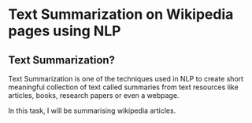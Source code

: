 # Text Summarization on Wikipedia pages using NLP
## Text Summarization?
Text Summarization is one of the techniques used in NLP to create short meaningful collection of text called summaries from text resources like articles, books, research papers or even a webpage.

In this task, I will be summarising wikipedia articles.
